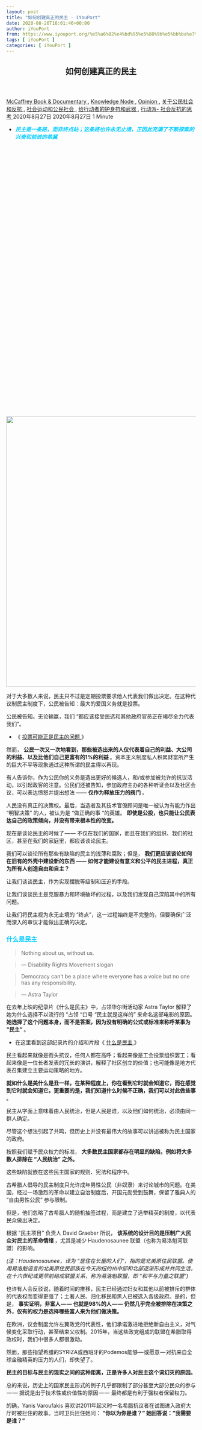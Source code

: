 ```yaml
---
layout: post
title: "如何创建真正的民主 - iYouPort"
date: 2020-08-26T16:01:46+00:00
author: iYouPort
from: https://www.iyouport.org/%e5%a6%82%e4%bd%95%e5%88%9b%e5%bb%ba%e7%9c%9f%e6%ad%a3%e7%9a%84%e6%b0%91%e4%b8%bb/
tags: [ iYouPort ]
categories: [ iYouPort ]
---
```


<article class="post-13703 post type-post status-publish format-standard has-post-thumbnail hentry category-book-documentary category-knowledge-node category-opinion category-45 category-32 category-67 category-33 tag-activism tag-civil-society tag-democracy tag-direct-action tag-protest tag-social-movement" id="post-13703">
 <header class="entry-header">
  <h1 class="entry-title">
   如何创建真正的民主
  </h1>
 </header>
 <div class="entry-meta">
  <span class="byline">
   <a href="https://www.iyouport.org/author/don-evans/" rel="author" title="由McCaffrey发布">
    McCaffrey
   </a>
  </span>
  <span class="cat-links">
   <a href="https://www.iyouport.org/category/book-documentary/" rel="category tag">
    Book &amp; Documentary
   </a>
   ,
   <a href="https://www.iyouport.org/category/knowledge-node/" rel="category tag">
    Knowledge Node
   </a>
   ,
   <a href="https://www.iyouport.org/category/opinion/" rel="category tag">
    Opinion
   </a>
   ,
   <a href="https://www.iyouport.org/category/%e5%85%b3%e4%ba%8e%e5%85%ac%e6%b0%91%e7%a4%be%e4%bc%9a%e5%92%8c%e5%8f%8d%e6%8a%97/" rel="category tag">
    关于公民社会和反抗
   </a>
   ,
   <a href="https://www.iyouport.org/category/%e7%a4%be%e4%bc%9a%e8%bf%90%e5%8a%a8%e5%92%8c%e5%85%ac%e6%b0%91%e7%a4%be%e4%bc%9a/" rel="category tag">
    社会运动和公民社会
   </a>
   ,
   <a href="https://www.iyouport.org/category/%e7%bb%99%e8%a1%8c%e5%8a%a8%e8%80%85%e7%9a%84%e6%8a%a4%e8%ba%ab%e7%ac%a6%e5%92%8c%e6%ad%a6%e5%99%a8/" rel="category tag">
    给行动者的护身符和武器
   </a>
   ,
   <a href="https://www.iyouport.org/category/%e8%a1%8c%e5%8a%a8%e6%b4%be-%e7%a4%be%e4%bc%9a%e5%8f%8d%e6%8a%97%e7%9a%84%e6%80%9d%e8%80%83/" rel="category tag">
    行动派- 社会反抗的思考
   </a>
  </span>
  <span class="published-on">
   <time class="entry-date published" datetime="2020-08-27T00:01:46+08:00">
    2020年8月27日
   </time>
   <time class="updated" datetime="2020-08-27T00:02:39+08:00">
    2020年8月27日
   </time>
  </span>
  <span class="word-count">
   1 Minute
  </span>
 </div>
 <div class="entry-content">
  <ul>
   <li class="graf graf--p">
    <span style="color: #00ccff;">
     <em>
      <strong>
       民主是一条路，而非终点站；这条路也许永无止境，正因此充满了不断探索的兴奋和前进的希冀
      </strong>
     </em>
    </span>
   </li>
  </ul>
  <p>
   <img alt="" class="aligncenter size-full wp-image-13704 jetpack-lazy-image" data-lazy-sizes="(max-width: 858px) 100vw, 858px" data-lazy-src="https://i1.wp.com/www.iyouport.org/wp-content/uploads/2020/04/WechatIMG33.png?resize=858%2C718&amp;is-pending-load=1#038;ssl=1" data-lazy-srcset="https://i1.wp.com/www.iyouport.org/wp-content/uploads/2020/04/WechatIMG33.png?w=858&amp;ssl=1 858w, https://i1.wp.com/www.iyouport.org/wp-content/uploads/2020/04/WechatIMG33.png?resize=300%2C251&amp;ssl=1 300w, https://i1.wp.com/www.iyouport.org/wp-content/uploads/2020/04/WechatIMG33.png?resize=768%2C643&amp;ssl=1 768w" data-recalc-dims="1" height="718" src="https://i1.wp.com/www.iyouport.org/wp-content/uploads/2020/04/WechatIMG33.png?resize=858%2C718&amp;ssl=1" srcset="data:image/gif;base64,R0lGODlhAQABAIAAAAAAAP///yH5BAEAAAAALAAAAAABAAEAAAIBRAA7" width="858"/>
   <noscript>
    <img alt="" class="aligncenter size-full wp-image-13704" data-recalc-dims="1" height="718" sizes="(max-width: 858px) 100vw, 858px" src="https://i1.wp.com/www.iyouport.org/wp-content/uploads/2020/04/WechatIMG33.png?resize=858%2C718&amp;ssl=1" srcset="https://i1.wp.com/www.iyouport.org/wp-content/uploads/2020/04/WechatIMG33.png?w=858&amp;ssl=1 858w, https://i1.wp.com/www.iyouport.org/wp-content/uploads/2020/04/WechatIMG33.png?resize=300%2C251&amp;ssl=1 300w, https://i1.wp.com/www.iyouport.org/wp-content/uploads/2020/04/WechatIMG33.png?resize=768%2C643&amp;ssl=1 768w" width="858"/>
   </noscript>
  </p>
  <p class="graf graf--p">
   对于大多数人来说，民主只不过是定期投票要求他人代表我们做出决定。在这种代议制民主制度下，公民被告知：最大的爱国义务就是投票。
  </p>
  <p class="graf graf--p">
   公民被告知。无论输赢，我们 “都应该接受民选和其他政府官员正在竭尽全力代表我们”。
  </p>
  <ul class="postList">
   <li class="graf graf--li">
    《
    <a class="markup--anchor markup--li-anchor" data-href="https://www.iyouport.org/%e6%8a%95%e7%a5%a8%e5%8f%af%e8%83%bd%e6%ad%a3%e6%98%af%e6%b0%91%e4%b8%bb%e7%9a%84%e9%97%ae%e9%a2%98%ef%bc%9f/" href="https://www.iyouport.org/%e6%8a%95%e7%a5%a8%e5%8f%af%e8%83%bd%e6%ad%a3%e6%98%af%e6%b0%91%e4%b8%bb%e7%9a%84%e9%97%ae%e9%a2%98%ef%bc%9f/" rel="noopener noreferrer" target="_blank">
     投票可能正是民主的问题
    </a>
    》
   </li>
  </ul>
  <p class="graf graf--p">
   然而，
   <strong class="markup--strong markup--p-strong">
    公民一次又一次地看到，那些被选出来的人仅代表着自己的利益、大公司的利益、以及比他们自己更富有的1%的利益
   </strong>
   。资本主义制度私人积累财富所产生的巨大不平等现象通过这种所谓的民主得以再现。
  </p>
  <p class="graf graf--p">
   有人告诉你，作为公民你的义务是选出更好的候选人，和/或参加被允许的抗议活动，以引起政客的注意。公民们还被告知，参加政府主办的各种听证会以及社区会议，可以表达愤怒并提出想法 ——
   <strong class="markup--strong markup--p-strong">
    仅作为释放压力的阀门
   </strong>
   。
  </p>
  <p class="graf graf--p">
   人民没有真正的决策权。最后，当选者及其技术官僚顾问是唯一被认为有能力作出 “明智决策” 的人，被认为是 “做正确的事 “的英雄。
   <strong class="markup--strong markup--p-strong">
    即使是公投，也只能让公民表达自己的政策倾向，并没有带来根本性的改变。
   </strong>
  </p>
  <p class="graf graf--p">
   现在是谈论民主的时候了 — — 不仅在我们的国家，而且在我们的组织、我们的社区，甚至在我们的家庭里，都应该谈论民主。
  </p>
  <p class="graf graf--p">
   我们可以谈论所有那些有缺陷的民主的浅薄和腐败；但是，
   <strong class="markup--strong markup--p-strong">
    我们更应该谈论如何在旧有的外壳中建设新的东西 —— 如何才能建设有意义和公平的民主进程，真正为所有人创造自由和自主？
   </strong>
  </p>
  <p class="graf graf--p">
   让我们谈谈民主，作为实现摆脱等级制和压迫的手段。
  </p>
  <p class="graf graf--p">
   让我们谈谈民主是克服暴力和环境破坏的过程，以及我们发现自己深陷其中的所有问题。
  </p>
  <p class="graf graf--p">
   让我们将民主视为永无止境的 “终点”，这一过程始终是不完整的，但要确保广泛而深入的审议才能做出正确的决定。
  </p>
  <h3 class="graf graf--p">
   <span style="color: #00ccff;">
    <strong class="markup--strong markup--p-strong">
     什么是民主
    </strong>
   </span>
  </h3>
  <blockquote class="graf graf--blockquote">
   <p>
    Nothing about us, without us.
   </p>
  </blockquote>
  <blockquote class="graf graf--blockquote">
   <p>
    — Disability Rights Movement slogan
   </p>
  </blockquote>
  <blockquote class="graf graf--blockquote">
   <p>
    Democracy can’t be a place where everyone has a voice but no one has any responsibility.
   </p>
  </blockquote>
  <blockquote class="graf graf--blockquote">
   <p>
    — Astra Taylor
   </p>
  </blockquote>
  <p class="graf graf--p">
   在去年上映的纪录片《什么是民主》中，占领华尔街活动家 Astra Taylor 解释了她为什么选择不以流行的 “占领 “口号 “民主就是这样的” 来命名这部电影的原因。
   <strong class="markup--strong markup--p-strong">
    她选择了这个问题本身，而不是答案，因为没有明确的公式或标准来称呼某事为 “民主”
   </strong>
   。
  </p>
  <ul class="postList">
   <li class="graf graf--li">
    在这里看到这部纪录片的介绍和片段《
    <a class="markup--anchor markup--li-anchor" data-href="https://www.iyouport.org/%e4%bb%80%e4%b9%88%e6%98%af%e6%b0%91%e4%b8%bb%ef%bc%9f/https://www.iyouport.org/%e4%bb%80%e4%b9%88%e6%98%af%e6%b0%91%e4%b8%bb%ef%bc%9f/" href="https://www.iyouport.org/%e4%bb%80%e4%b9%88%e6%98%af%e6%b0%91%e4%b8%bb%ef%bc%9f/https://www.iyouport.org/%e4%bb%80%e4%b9%88%e6%98%af%e6%b0%91%e4%b8%bb%ef%bc%9f/" rel="noopener noreferrer" target="_blank">
     什么是民主
    </a>
    》
   </li>
  </ul>
  <p class="graf graf--p">
   民主看起来就像是街头抗议，任何人都在高呼；看起来像是工会投票组织罢工；看起来像是一位长者发表的冗长的演讲，解释了社区创立的价值；也可能像是地方代表召集建立主要运动策略的地方。
  </p>
  <p class="graf graf--p">
   <strong class="markup--strong markup--p-strong">
    就如什么是美什么是丑一样，在某种程度上，你在看到它时就会知道它，而在感觉到它时就会知道它。更重要的是，我们知道什么时候不正确，我们可以对此做些事
   </strong>
   。
  </p>
  <p class="graf graf--p">
   民主从字面上意味着由人民统治，但是人民是谁，以及他们如何统治，必须由同一群人确定。
  </p>
  <p class="graf graf--p">
   尽管这个想法引起了共鸣，但历史上并没有最伟大的故事可以讲述被称为民主国家的政府。
  </p>
  <p class="graf graf--p">
   按照我们赋予民众权力的标准，
   <strong class="markup--strong markup--p-strong">
    大多数民主国家都存在明显的缺陷，例如将大多数人排除在 “人民统治” 之外。
   </strong>
  </p>
  <p class="graf graf--p">
   这些缺陷就嵌在这些民主国家的规则、宪法和程序中。
  </p>
  <p class="graf graf--p">
   古希腊人倡导的民主制度只允许成年男性公民（非奴隶）来讨论城市的问题。在美国，经过一场激烈的革命以建立自治制度后，开国元勋受到鼓舞，保留了雅典人的 “自由男性公民” 参与限制。
  </p>
  <p class="graf graf--p">
   但是，他们忽略了古希腊人的随机抽签过程，而是建立了选举精英的制度，以代表民众做出决定。
  </p>
  <p class="graf graf--p">
   根据 “民主项目” 负责人 David Graeber 所说，
   <strong class="markup--strong markup--p-strong">
    该系统的设计目的是压制广大民众对民主的革命情绪
   </strong>
   ，尤其是减少 Haudenosaunee 联盟（也称为易洛魁河联盟）的影响。
  </p>
  <p class="graf graf--p">
   <em class="markup--em markup--p-em">
    (注：Haudenosaunee，译为 “居住在长屋的人们”，指的是北美原住民联盟。使用易洛魁语言的北美原住民部族在今天的纽约州中部和北部逐渐形成并共同生活，在十六世纪或更早前结成联盟关系，称为易洛魁联盟，即 “和平与力量之联盟”)
   </em>
  </p>
  <p class="graf graf--p">
   也许有人会反驳说，随着时间的推移，民主已经通过妇女和其他以前被排斥的群体的代表权而变得更强了；土著人民、归化移民和黑人已被选入各级政府。是的，但是，
   <strong class="markup--strong markup--p-strong">
    事实证明，非富人 — — 也就是98%的人 — — 仍然几乎完全被排除在决策之外，仅有的权力是选择哪些富人来为他们做决策。
   </strong>
  </p>
  <p class="graf graf--p">
   在欧洲，议会制度允许左翼政党的代表性，他们承诺激进地拒绝新自由主义，对气候变化采取行动，甚至结束父权制。2015年，当这些政党组成的联盟在希腊取得政权时，我们中很多人都很激动。
  </p>
  <p class="graf graf--p">
   然而，那些指望希腊的SYRIZA或西班牙的Podemos能够 — 或愿意 — 对抗来自全球金融精英的压力的人们，却失望了。
  </p>
  <p class="graf graf--p">
   <strong class="markup--strong markup--p-strong">
    民主的目标与民主的现实之间的这种距离，正是许多人对民主这个词幻灭的原因。
   </strong>
  </p>
  <p class="graf graf--p">
   总的来说，历史上的国家民主形式的例子几乎都限制了部分甚至大部分民众的参与  — — 据说是出于技术性或价值性的原因 — — 最终都是有利于强权者保留权力。
  </p>
  <p class="graf graf--p">
   的确，Yanis Varoufakis 喜欢讲2011年起义时一名希腊抗议者在试图进入政府大厅时被拦住的故事。当时卫兵拦住她问：
   <strong class="markup--strong markup--p-strong">
    ”你以为你是谁？” 她回答说：”我需要是谁？”
   </strong>
  </p>
  <p class="graf graf--p">
   <img alt="" class="aligncenter size-full wp-image-13706 jetpack-lazy-image" data-lazy-sizes="(max-width: 1100px) 100vw, 1100px" data-lazy-src="https://i2.wp.com/www.iyouport.org/wp-content/uploads/2020/04/1-7.jpg?resize=1100%2C599&amp;is-pending-load=1#038;ssl=1" data-lazy-srcset="https://i2.wp.com/www.iyouport.org/wp-content/uploads/2020/04/1-7.jpg?w=1920&amp;ssl=1 1920w, https://i2.wp.com/www.iyouport.org/wp-content/uploads/2020/04/1-7.jpg?resize=300%2C163&amp;ssl=1 300w, https://i2.wp.com/www.iyouport.org/wp-content/uploads/2020/04/1-7.jpg?resize=1024%2C558&amp;ssl=1 1024w, https://i2.wp.com/www.iyouport.org/wp-content/uploads/2020/04/1-7.jpg?resize=768%2C418&amp;ssl=1 768w, https://i2.wp.com/www.iyouport.org/wp-content/uploads/2020/04/1-7.jpg?resize=1536%2C837&amp;ssl=1 1536w, https://i2.wp.com/www.iyouport.org/wp-content/uploads/2020/04/1-7.jpg?resize=1100%2C599&amp;ssl=1 1100w" data-recalc-dims="1" height="599" src="https://i2.wp.com/www.iyouport.org/wp-content/uploads/2020/04/1-7.jpg?resize=1100%2C599&amp;ssl=1" srcset="data:image/gif;base64,R0lGODlhAQABAIAAAAAAAP///yH5BAEAAAAALAAAAAABAAEAAAIBRAA7" width="1100"/>
   <noscript>
    <img alt="" class="aligncenter size-full wp-image-13706" data-recalc-dims="1" height="599" sizes="(max-width: 1100px) 100vw, 1100px" src="https://i2.wp.com/www.iyouport.org/wp-content/uploads/2020/04/1-7.jpg?resize=1100%2C599&amp;ssl=1" srcset="https://i2.wp.com/www.iyouport.org/wp-content/uploads/2020/04/1-7.jpg?w=1920&amp;ssl=1 1920w, https://i2.wp.com/www.iyouport.org/wp-content/uploads/2020/04/1-7.jpg?resize=300%2C163&amp;ssl=1 300w, https://i2.wp.com/www.iyouport.org/wp-content/uploads/2020/04/1-7.jpg?resize=1024%2C558&amp;ssl=1 1024w, https://i2.wp.com/www.iyouport.org/wp-content/uploads/2020/04/1-7.jpg?resize=768%2C418&amp;ssl=1 768w, https://i2.wp.com/www.iyouport.org/wp-content/uploads/2020/04/1-7.jpg?resize=1536%2C837&amp;ssl=1 1536w, https://i2.wp.com/www.iyouport.org/wp-content/uploads/2020/04/1-7.jpg?resize=1100%2C599&amp;ssl=1 1100w" width="1100"/>
   </noscript>
  </p>
  <h3 class="graf graf--p">
   <span style="color: #00ccff;">
    <strong class="markup--strong markup--p-strong">
     如何使民主真实化？
    </strong>
   </span>
  </h3>
  <blockquote class="graf graf--blockquote">
   <p>
    The institutionalisation of radical democracy, where everyone gets a say, is thus essential to creating lasting change. Only real democracy has the potential to simultaneously challenge the injustices of our day and assemble the building blocks of a liberated society.
   </p>
  </blockquote>
  <blockquote class="graf graf--blockquote">
   <p>
    — The Symbiosis Research Collective
   </p>
  </blockquote>
  <p class="graf graf--p">
   不妨先提出一些问题来回答这个问题，即：
  </p>
  <ul class="postList">
   <li class="graf graf--li">
    什么是民主？
   </li>
   <li class="graf graf--li">
    我们为什么渴望民主？
   </li>
   <li class="graf graf--li">
    使民主成为理想的治理形式的要素是什么？
   </li>
   <li class="graf graf--li">
    我们的民主观中蕴含着哪些基本价值观念？
   </li>
   <li class="graf graf--li">
    对民主的承诺将如何影响我们的日常行为？
   </li>
  </ul>
  <p class="graf graf--p">
   对我们许多人来说，甚至有机会讨论这些问题都会让人感到不舒服，当然，也让人感到解放 — — 这种感觉可以用 “民主 “来形容。
  </p>
  <p class="graf graf--p">
   我们无法通过在宪法中查找这些问题，或通过任何其他程序来获得答案，除非公民彼此之间进行讨论。因此，这里有一些主题或 “民主因素”，可以编入对话中：
  </p>
  <p class="graf graf--p">
   🌟自治 —— 参与如何才能不仅仅是一种表达意见的权利？它如何才能成为影响与个人生活和共同事务有关的决定的实际方式？
  </p>
  <p class="graf graf--p">
   🌟 会员与社群 —— 谁可以确定参与自治的资格，在这个过程中，在什么时候可以主张参与自治？哪些行为会让人被踢出局？
  </p>
  <p class="graf graf--p">
   🌟 话语权、个人自由和创造力 —— 个人如何在与他人合作创造新的可能性的同时，获得自由和支持来表达自己独特的自我？
  </p>
  <p class="graf graf--p">
   🌟 集体福祉 —— 如何平衡个人利益并检查对社区的利益？
  </p>
  <p class="graf graf--p">
   🌟多元化的力量 —— 如何将传统的权力等级制度扁平化，以确保更好的、更人性化的决策和包容性的参与？
  </p>
  <p class="graf graf--p">
   🌟审议、对话和讨论 —— 我们如何促进富有成效和尊重的对话？
  </p>
  <p>
   <img alt="" class="aligncenter size-full wp-image-14431 jetpack-lazy-image" data-lazy-sizes="(max-width: 1100px) 100vw, 1100px" data-lazy-src="https://i1.wp.com/www.iyouport.org/wp-content/uploads/2020/08/unnamed-file-2.png?resize=1100%2C1256&amp;is-pending-load=1#038;ssl=1" data-lazy-srcset="https://i1.wp.com/www.iyouport.org/wp-content/uploads/2020/08/unnamed-file-2.png?w=1170&amp;ssl=1 1170w, https://i1.wp.com/www.iyouport.org/wp-content/uploads/2020/08/unnamed-file-2.png?resize=263%2C300&amp;ssl=1 263w, https://i1.wp.com/www.iyouport.org/wp-content/uploads/2020/08/unnamed-file-2.png?resize=897%2C1024&amp;ssl=1 897w, https://i1.wp.com/www.iyouport.org/wp-content/uploads/2020/08/unnamed-file-2.png?resize=768%2C877&amp;ssl=1 768w, https://i1.wp.com/www.iyouport.org/wp-content/uploads/2020/08/unnamed-file-2.png?resize=1100%2C1256&amp;ssl=1 1100w" data-recalc-dims="1" height="1256" src="https://i1.wp.com/www.iyouport.org/wp-content/uploads/2020/08/unnamed-file-2.png?resize=1100%2C1256&amp;ssl=1" srcset="data:image/gif;base64,R0lGODlhAQABAIAAAAAAAP///yH5BAEAAAAALAAAAAABAAEAAAIBRAA7" width="1100"/>
   <noscript>
    <img alt="" class="aligncenter size-full wp-image-14431" data-recalc-dims="1" height="1256" sizes="(max-width: 1100px) 100vw, 1100px" src="https://i1.wp.com/www.iyouport.org/wp-content/uploads/2020/08/unnamed-file-2.png?resize=1100%2C1256&amp;ssl=1" srcset="https://i1.wp.com/www.iyouport.org/wp-content/uploads/2020/08/unnamed-file-2.png?w=1170&amp;ssl=1 1170w, https://i1.wp.com/www.iyouport.org/wp-content/uploads/2020/08/unnamed-file-2.png?resize=263%2C300&amp;ssl=1 263w, https://i1.wp.com/www.iyouport.org/wp-content/uploads/2020/08/unnamed-file-2.png?resize=897%2C1024&amp;ssl=1 897w, https://i1.wp.com/www.iyouport.org/wp-content/uploads/2020/08/unnamed-file-2.png?resize=768%2C877&amp;ssl=1 768w, https://i1.wp.com/www.iyouport.org/wp-content/uploads/2020/08/unnamed-file-2.png?resize=1100%2C1256&amp;ssl=1 1100w" width="1100"/>
   </noscript>
  </p>
  <p>
   <span style="color: #ff6600;">
    上图中这本书在这里下载
   </span>
   ：
   <a class="markup--anchor markup--p-anchor" data-href="https://www.patreon.com/posts/38320764" href="https://www.patreon.com/posts/38320764" rel="nofollow noopener noreferrer" target="_blank">
    https://www.patreon.com/posts/38320764
   </a>
  </p>
  <p class="graf graf--p">
   🌟协议/决定 —— 通过什么程序作出决定并记录在案？何时以及如何重新审视这些决定？
  </p>
  <p class="graf graf--p">
   🌟 教育和智慧 —— 新成员如何向前人学习并成为成熟的参与者？
  </p>
  <p class="graf graf--p">
   🌟 异议 —— 当没有达成普遍共识时，会发生什么？个人有哪些权利表达异议？这些权利的界限是什么？
  </p>
  <p class="graf graf--p">
   🌟 正义 —— 对他人的行为标准是什么？如何纠正错误，如何执行这些规则？
  </p>
  <p class="graf graf--p">
   当我们获得或把握机会构成民主制度时，应该考虑到这其中的每一个问题。这些答案应反映在规范和期望的文件中  — — 有些人可能称之为规则、附则、第一原则、社区协议、宪法或社会契约。
  </p>
  <p class="graf graf--p">
   如果每个人同时发言，或说同样的或无关紧要的话，也许仍可视为 “民主”，但是，这不会成为一个愉快或有效的民主。
  </p>
  <p class="graf graf--p">
   而一个经过深思熟虑和讨论的结构，可以防止 “无结构暴政”，防止等级模式的重新出现，
   <strong class="markup--strong markup--p-strong">
    防止那些无法将自己的 “我” 留给 “我们” 的人霸占组织的指挥权。
   </strong>
  </p>
  <ul class="postList">
   <li class="graf graf--li">
    策略《
    <a class="markup--anchor markup--li-anchor" data-href="https://www.iyouport.org/%e4%b8%8d%e8%a6%81%e8%ae%a9%e4%bd%a0%e7%9a%84%e5%af%b9%e6%89%8b%e5%ae%9a%e4%b9%89%e4%bd%a0%ef%bc%88%e4%ba%8c%ef%bc%89/https://www.iyouport.org/%e4%b8%8d%e8%a6%81%e8%ae%a9%e4%bd%a0%e7%9a%84%e5%af%b9%e6%89%8b%e5%ae%9a%e4%b9%89%e4%bd%a0%ef%bc%88%e4%ba%8c%ef%bc%89/" href="https://www.iyouport.org/%e4%b8%8d%e8%a6%81%e8%ae%a9%e4%bd%a0%e7%9a%84%e5%af%b9%e6%89%8b%e5%ae%9a%e4%b9%89%e4%bd%a0%ef%bc%88%e4%ba%8c%ef%bc%89/https://www.iyouport.org/%e4%b8%8d%e8%a6%81%e8%ae%a9%e4%bd%a0%e7%9a%84%e5%af%b9%e6%89%8b%e5%ae%9a%e4%b9%89%e4%bd%a0%ef%bc%88%e4%ba%8c%ef%bc%89/" rel="noopener noreferrer" target="_blank">
     原理3: 警惕无结构的暴政
    </a>
    》
   </li>
  </ul>
  <p class="graf graf--p">
   民主是出了名的不稳定。当混乱降临的时候，强势的声音就会赢得权力，受够了的人开始分崩离析，而不是走到一起。或者说，我们只是没有站出来。
  </p>
  <p class="graf graf--p">
   在我们的组织中，经常能看到等级制度和统治地位、橡皮图章、腐败和吸纳的重现。
  </p>
  <p class="graf graf--p">
   当我们应该保持透明时，却经常囤积信息，或者是防御性的而不是反思性的，并且容忍滥用，因为似乎很难处理。
  </p>
  <p class="graf graf--p">
   在努力做到正确的过程中，我们有时反而会巩固那些挫败和排挤参与者的过程，而没有意识到对变化、成长、安心和愉快的需求。
  </p>
  <p class="graf graf--p">
   需要认识到，我们是具有行为倾向、具有文化规范和社会化态度，具有不同创伤和康复能力的人。
   <strong class="markup--strong markup--p-strong">
    在努力建立信任并朝着解放性社会做出积极改变时，这些影响可以被视为优势、也可能是潜在挑战。
   </strong>
  </p>
  <p class="graf graf--p">
   可以通过民主社区成员的明确问责​​承诺，发展出旨在拆穿微妙统治的慷慨做法。如果没有正义，我们就无法期待前进。
  </p>
  <p class="graf graf--p">
   可持续的民主论坛有赖于组织、时间管理和规则。在没有熟悉的胁迫模式的情况下，如何执行规则也很重要。自由的愿望往往比实现这些愿望更容易达成一致 。
  </p>
  <p class="graf graf--p">
   我们需要承认，
   <strong class="markup--strong markup--p-strong">
    建设民主是一个过程，评价、反馈、监督和反思都应该被纳入其中。
   </strong>
  </p>
  <p class="graf graf--p">
   这些过程是必不可少的。
  </p>
  <p class="graf graf--p">
   明确关注政治教育或体验也是一样  — — 教育的过程和参与者的演变过程，让民主智慧和承诺得以加深。
  </p>
  <p class="graf graf--p">
   在这个新的民主实践中，还应该将指导会议、学习小组和会谈等等仅仅以学习和思考为目标的活动纳入进来。
  </p>
  <p class="graf graf--p">
   我们还应该认识到，
   <strong class="markup--strong markup--p-strong">
    民主是有先决条件的。要有物质、社会和经济条件使每个人都能参与
   </strong>
   。有形条件包括为残疾人提供无障碍空间，提供儿童保育、午餐和语言翻译。
  </p>
  <p class="graf graf--p">
   社会条件包括减少阻碍包括妇女、不符合传统性别特征的人和无学历者在内的社会边缘人实现参与。要做到这一点，可以通过制定协议和有意识的程序来消除种族主义、性别歧视、精英主义等，如亲和力强的核心小组会议、强有力的促进措施、参与建设性的 “召集”，以鼓励思考、问责和转变。
  </p>
  <p class="graf graf--p">
   我们还可以鼓励历史上曾被边缘化的人们在这个横向组织中发挥领导作用，办法是明确要求这些人发表意见，并提供机会让他们练习技能，如调解和演讲。
  </p>
  <p class="graf graf--p">
   提出这样的问题：
  </p>
  <p class="graf graf--p graf--startsWithDoubleQuote">
   “我们需要做些什么，才能使每个人，无论其经济资源、社会地位、工作时间和家庭状况如何，都能参与进来？”，这样才能有助于解决非富人被严重排斥在民主进程之外的问题。例如，冗长的会议对那些已经精疲力尽的人来说是参与的障碍。
  </p>
  <p class="graf graf--p">
   任何人都应该需要能够平等地参与到我们的民主进程中来。
  </p>
  <h3 class="graf graf--p">
   <span style="color: #00ccff;">
    <strong class="markup--strong markup--p-strong">
     处理旧的“民主”制度
    </strong>
   </span>
  </h3>
  <blockquote class="graf graf--blockquote">
   <p>
    We become a power only through organization. Against capitalist modernity’s attempts to infiltrate the deepest cells of individual and social life to distort its fabric, we must organize against the system with democratic-communal values. Democracy in this sense is the free life-form of society. Since sociality is related to freedom, freedom can only be lived in spheres of democracy. Radical democracy grows society’s freedom spheres. It prevents us from being suppressed and annihilated by statist systems that occupy, alienate, colonize and destroy us. Moreover, it helps us become people who can speak, discuss, decide and act on their own behalf. Radical democracy brings out human willpower. It enables people to be themselves. Such people can meaningfully contribute to their societies. To the extent to which such a person participates in society with their own different attributes, they will create diversity and increase the freedom of that society and of themselves.
   </p>
  </blockquote>
  <blockquote class="graf graf--blockquote">
   <p>
    — KOMUN
   </p>
  </blockquote>
  <blockquote class="graf graf--blockquote">
   <p>
    The master’s tools will never dismantle the master’s house.
   </p>
  </blockquote>
  <blockquote class="graf graf--blockquote">
   <p>
    — Audre Lorde
   </p>
  </blockquote>
  <p class="graf graf--p">
   许多人 — — 无论是右派、左派，还是介于两者之间的人  — — 都认为，改造社会的方法是通过更多的人投票，努力选出好的候选人。他们希望当选的所谓好人能够颁布新的政策，反映出比富人和权贵们的利益更公平的规则。当然，曾经有一些候选人承诺要这样做，但是。
   <strong class="markup--strong markup--p-strong">
    记录并没有反映出成功。相反，我们往往会不断对他们的妥协感到失望。
   </strong>
  </p>
  <p class="graf graf--p">
   许多人认为，在美国，一个据称是进步的黑人总统和国会中的民主党结合在一起，将导致新自由主义的影响不断升级 —— 紧缩、不平等和所有重要的决策都被市场因素所支配。但是，
   <strong class="markup--strong markup--p-strong">
    他们不仅没有阻止，反而加剧了这种影响。银行赢了，人民输了。
   </strong>
  </p>
  <p class="graf graf--p">
   许多人继续寄希望于那些民选的和有希望的候选人，希望他们能想出如何取胜的办法，从内部改变一切。
  </p>
  <p class="graf graf--p">
   然而，即使有几个进步人士有可能赢得公职，我们这些人还是希望在如何解决实际生活问题上有自己的发言权。引用 Marina Sitrin 和 Dario Azzellini 的书名那就是：
   <strong class="markup--strong markup--p-strong">
    “他们不能代表我们。”
   </strong>
  </p>
  <p class="graf graf--p">
   我们应该认识到，尽管这些人大多是善意的，有魅力和聪明的，但是，他们根本无法解决我们所有人面临的复杂问题。
  </p>
  <p class="graf graf--p">
   我们需要更多的想法、更多的资源、更多的力量和更多的人
   <strong class="markup--strong markup--p-strong">
    直接参与
   </strong>
   到致力于纠正过去的错误和为人类和其他物种的生存创造条件的民主进程中来。
  </p>
  <p class="graf graf--p">
   虽然民粹主义候选人提高了人们的期望值，但我们完全可以努力建立一个不同的、更好的治理制度，让更多的人有发言权。
   <strong class="markup--strong markup--p-strong">
    现在是时候释放我们的想象力了，从下而上努力使我们的生活民主化。
   </strong>
  </p>
  <p class="graf graf--p">
   现在是提出、讨论和决定我们自己的规则的时候了。
  </p>
  <p class="graf graf--p">
   这个过程就是双重权力组合：建立民主结构，通
   <strong class="markup--strong markup--p-strong">
    过展示真正的民主是什么样子的，使虚伪的精英民主机构和仪式去合法化。
   </strong>
  </p>
  <p class="graf graf--p">
   这些替代性的民主大会和工作组可以通过决策和寻找资源解决公民的关键需求，如住房、粮食、教育、土地、安全和文化等，来建立和重新利用权力。
  </p>
  <p class="graf graf--p">
   然而，除非国家在自身的矛盾下崩溃，否则我们公民的民主结构将停留在合法化的国家机构的阴影之下。
  </p>
  <p class="graf graf--p">
   国家机构无法被忽视，而是必须
   <strong class="markup--strong markup--p-strong">
    在可能的情况下，对国家机构进行对抗和施压，使其作出回应
   </strong>
   。这就是
   <a class="markup--anchor markup--p-anchor" data-href="https://start.me/p/1kod2L/iyp-direct-action5" href="https://start.me/p/1kod2L/iyp-direct-action5" rel="noopener noreferrer" target="_blank">
    直接行动
   </a>
   。
  </p>
  <p>
   <img alt="" class="aligncenter size-full wp-image-13705 jetpack-lazy-image" data-lazy-sizes="(max-width: 1068px) 100vw, 1068px" data-lazy-src="https://i0.wp.com/www.iyouport.org/wp-content/uploads/2020/04/book.jpeg?resize=1068%2C1804&amp;is-pending-load=1#038;ssl=1" data-lazy-srcset="https://i0.wp.com/www.iyouport.org/wp-content/uploads/2020/04/book.jpeg?w=1068&amp;ssl=1 1068w, https://i0.wp.com/www.iyouport.org/wp-content/uploads/2020/04/book.jpeg?resize=178%2C300&amp;ssl=1 178w, https://i0.wp.com/www.iyouport.org/wp-content/uploads/2020/04/book.jpeg?resize=606%2C1024&amp;ssl=1 606w, https://i0.wp.com/www.iyouport.org/wp-content/uploads/2020/04/book.jpeg?resize=768%2C1297&amp;ssl=1 768w, https://i0.wp.com/www.iyouport.org/wp-content/uploads/2020/04/book.jpeg?resize=909%2C1536&amp;ssl=1 909w" data-recalc-dims="1" height="1804" src="https://i0.wp.com/www.iyouport.org/wp-content/uploads/2020/04/book.jpeg?resize=1068%2C1804&amp;ssl=1" srcset="data:image/gif;base64,R0lGODlhAQABAIAAAAAAAP///yH5BAEAAAAALAAAAAABAAEAAAIBRAA7" width="1068"/>
   <noscript>
    <img alt="" class="aligncenter size-full wp-image-13705" data-recalc-dims="1" height="1804" sizes="(max-width: 1068px) 100vw, 1068px" src="https://i0.wp.com/www.iyouport.org/wp-content/uploads/2020/04/book.jpeg?resize=1068%2C1804&amp;ssl=1" srcset="https://i0.wp.com/www.iyouport.org/wp-content/uploads/2020/04/book.jpeg?w=1068&amp;ssl=1 1068w, https://i0.wp.com/www.iyouport.org/wp-content/uploads/2020/04/book.jpeg?resize=178%2C300&amp;ssl=1 178w, https://i0.wp.com/www.iyouport.org/wp-content/uploads/2020/04/book.jpeg?resize=606%2C1024&amp;ssl=1 606w, https://i0.wp.com/www.iyouport.org/wp-content/uploads/2020/04/book.jpeg?resize=768%2C1297&amp;ssl=1 768w, https://i0.wp.com/www.iyouport.org/wp-content/uploads/2020/04/book.jpeg?resize=909%2C1536&amp;ssl=1 909w" width="1068"/>
   </noscript>
  </p>
  <p>
   <span style="color: #ff9900;">
    上图中这本书在这里下载
   </span>
   ：https://t.me/iyouport/6933
  </p>
  <p class="graf graf--p">
   <strong class="markup--strong markup--p-strong">
    我们面临着一个战略问题，即：知道什么时候该跑，什么时候该躲，什么时候应该战斗
   </strong>
   。这种紧张关系将继续存在，必须加以研究。
  </p>
  <ul class="postList">
   <li class="graf graf--li">
    在什么情况下我们的诉求才能得到认可，才能让政府做出回应？
   </li>
   <li class="graf graf--li">
    这些要求何时注定是徒劳无功的、疲于奔命和被人利用的？
   </li>
   <li class="graf graf--li">
    我们什么时候可能会面对镇压和惩罚以暴力手段来回应挑战政府？
   </li>
   <li class="graf graf--li">
    我们什么时候可以成功地维持我们的替代方案，什么时候需要尝试去获取国家垄断的部分资源？
   </li>
   <li class="graf graf--li">
    我们能否在听证会上和民选官员的走廊上提出要求，同时又能为自己的民主集会保留足够的精力？
   </li>
   <li class="graf graf--li">
    在某些特殊情况下，我们可能会支持进步政治家的政策倡议，同时让他们对自己的承诺负责。
   </li>
  </ul>
  <p class="graf graf--p">
   或许我们可以考虑一下 “立场 “与要求的概念。立场既是一个姿态，也是一个地方。我们的立场是为了表达愿望和信仰，但它也是一个让我们可以喝柠檬水，聊天气、棒球、孩子和政治的地方。它是一个公共的、但又安全的地方，让我们在这里欢聚一堂，满足需求，交流信息、表达意见、产生想法和制定计划。
  </p>
  <p class="graf graf--p">
   立场没有开头、中间和结尾 —— 只要柠檬水没有用完就好。只要我们有柠檬，就可以做柠檬水。而我们的民主运动的柠檬水，是我们对解放的承诺和关怀的伦理。⚪️
  </p>
  <p class="graf graf--p">
   Author：
   <a class="markup--anchor markup--p-anchor" data-href="https://roarmag.org/magazine/lets-talk-about-democracy-roelofs/" href="https://roarmag.org/magazine/lets-talk-about-democracy-roelofs/" rel="noopener noreferrer" target="_blank">
    Cora Roelofs
   </a>
   is an adult child of
   <a class="markup--anchor markup--p-anchor" data-href="https://www.counterpunch.org/author/kadru7a/" href="https://www.counterpunch.org/author/kadru7a/" rel="noopener noreferrer" target="_blank">
    political scientists
   </a>
   , an activist with
   <a class="markup--anchor markup--p-anchor" data-href="http://www.symbiosis-revolution.org/" href="http://www.symbiosis-revolution.org/" rel="noopener noreferrer" target="_blank">
    <em class="markup--em markup--p-em">
     Symbiosis
    </em>
   </a>
   , a public health
   <a class="markup--anchor markup--p-anchor" data-href="https://scholar.google.com/citations?user=kME-z-UAAAAJ&amp;hl=en" href="https://scholar.google.com/citations?user=kME-z-UAAAAJ&amp;hl=en" rel="noopener noreferrer" target="_blank">
    researcher
   </a>
   , and a writer. She authored ROAR’s
   <a class="markup--anchor markup--p-anchor" data-href="https://roarmag.org/2019/03/08/every-woman-documentary-poem/" href="https://roarmag.org/2019/03/08/every-woman-documentary-poem/" rel="noopener noreferrer" target="_blank">
    tribute
   </a>
   to International Women’s Day in 2019.
  </p>
  <div id="atatags-1611829871-5f4856e05366d">
  </div>
  <div class="sharedaddy sd-sharing-enabled">
   <div class="robots-nocontent sd-block sd-social sd-social-icon sd-sharing">
    <h3 class="sd-title">
     共享此文章：
    </h3>
    <div class="sd-content">
     <ul>
      <li class="share-twitter">
       <a class="share-twitter sd-button share-icon no-text" data-shared="sharing-twitter-13703" href="https://www.iyouport.org/%e5%a6%82%e4%bd%95%e5%88%9b%e5%bb%ba%e7%9c%9f%e6%ad%a3%e7%9a%84%e6%b0%91%e4%b8%bb/?share=twitter" rel="nofollow noopener noreferrer" target="_blank" title="点击以在 Twitter 上共享">
        <span>
        </span>
        <span class="sharing-screen-reader-text">
         点击以在 Twitter 上共享（在新窗口中打开）
        </span>
       </a>
      </li>
      <li class="share-facebook">
       <a class="share-facebook sd-button share-icon no-text" data-shared="sharing-facebook-13703" href="https://www.iyouport.org/%e5%a6%82%e4%bd%95%e5%88%9b%e5%bb%ba%e7%9c%9f%e6%ad%a3%e7%9a%84%e6%b0%91%e4%b8%bb/?share=facebook" rel="nofollow noopener noreferrer" target="_blank" title="点击以在 Facebook 上共享">
        <span>
        </span>
        <span class="sharing-screen-reader-text">
         点击以在 Facebook 上共享（在新窗口中打开）
        </span>
       </a>
      </li>
      <li class="share-end">
      </li>
     </ul>
    </div>
   </div>
  </div>
  <div class="sharedaddy sd-block sd-like jetpack-likes-widget-wrapper jetpack-likes-widget-unloaded" data-name="like-post-frame-161182987-13703-5f4856e053fe7" data-src="https://widgets.wp.com/likes/#blog_id=161182987&amp;post_id=13703&amp;origin=www.iyouport.org&amp;obj_id=161182987-13703-5f4856e053fe7" id="like-post-wrapper-161182987-13703-5f4856e053fe7">
   <h3 class="sd-title">
    赞过：
   </h3>
   <div class="likes-widget-placeholder post-likes-widget-placeholder" style="height: 55px;">
    <span class="button">
     <span>
      赞
     </span>
    </span>
    <span class="loading">
     正在加载……
    </span>
   </div>
   <span class="sd-text-color">
   </span>
   <a class="sd-link-color">
   </a>
  </div>
  <div class="jp-relatedposts" id="jp-relatedposts">
   <h3 class="jp-relatedposts-headline">
    <em>
     相关
    </em>
   </h3>
  </div>
 </div>
 <div class="entry-footer">
  <ul class="post-tags light-text">
   <li>
    Tagged
   </li>
   <li>
    <a href="https://www.iyouport.org/tag/activism/" rel="tag">
     Activism
    </a>
   </li>
   <li>
    <a href="https://www.iyouport.org/tag/civil-society/" rel="tag">
     civil society
    </a>
   </li>
   <li>
    <a href="https://www.iyouport.org/tag/democracy/" rel="tag">
     democracy
    </a>
   </li>
   <li>
    <a href="https://www.iyouport.org/tag/direct-action/" rel="tag">
     direct action
    </a>
   </li>
   <li>
    <a href="https://www.iyouport.org/tag/protest/" rel="tag">
     protest
    </a>
   </li>
   <li>
    <a href="https://www.iyouport.org/tag/social-movement/" rel="tag">
     Social movement
    </a>
   </li>
  </ul>
 </div>
 <div class="entry-author-wrapper">
  <div class="site-posted-on">
   <strong>
    Published
   </strong>
   <time class="entry-date published" datetime="2020-08-27T00:01:46+08:00">
    2020年8月27日
   </time>
   <time class="updated" datetime="2020-08-27T00:02:39+08:00">
    2020年8月27日
   </time>
  </div>
 </div>
</article>

